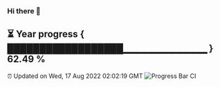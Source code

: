 ### Hi there 👋
⏳ Year progress { ██████████████████▁▁▁▁▁▁▁▁▁▁▁▁ } 62.49 %
---
⏰ Updated on Wed, 17 Aug 2022 02:02:19 GMT
![Progress Bar CI](https://github.com/liununu/liununu/workflows/Progress%20Bar%20CI/badge.svg)

